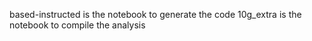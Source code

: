 based-instructed is the notebook to generate the code
10g_extra is the notebook to compile the analysis
